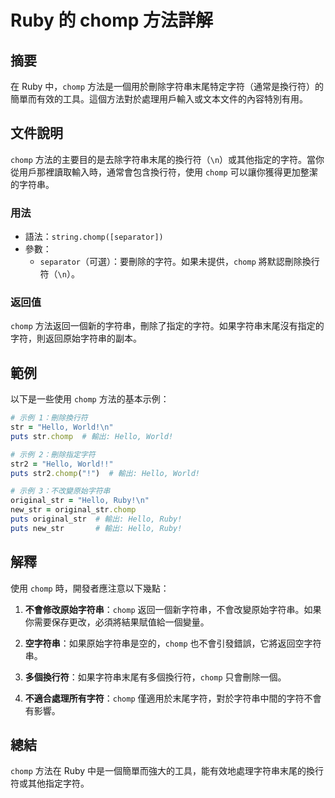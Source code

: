 <!--
Meta Description: # Ruby 的 chomp 方法詳解 ## 摘要 在 Ruby 中，`chomp` 方法是一個用於刪除字符串末尾特定字符（通常是換行符）的簡單而有效的工具。這個方法對於處理用戶輸入或文本文件的內容特別有用。 ## 文件說明 `chomp` 方法的主要目的是去除字符串末尾的換行符（`\n`）或其他指...
Meta Keywords: chomp, ruby, hello, world, puts
-->

# Ruby 的 chomp 方法詳解

## 摘要
在 Ruby 中，`chomp` 方法是一個用於刪除字符串末尾特定字符（通常是換行符）的簡單而有效的工具。這個方法對於處理用戶輸入或文本文件的內容特別有用。

## 文件說明
`chomp` 方法的主要目的是去除字符串末尾的換行符（`\n`）或其他指定的字符。當你從用戶那裡讀取輸入時，通常會包含換行符，使用 `chomp` 可以讓你獲得更加整潔的字符串。

### 用法
- 語法：`string.chomp([separator])`
- 參數：
  - `separator`（可選）：要刪除的字符。如果未提供，`chomp` 將默認刪除換行符（`\n`）。

### 返回值
`chomp` 方法返回一個新的字符串，刪除了指定的字符。如果字符串末尾沒有指定的字符，則返回原始字符串的副本。

## 範例
以下是一些使用 `chomp` 方法的基本示例：

```ruby
# 示例 1：刪除換行符
str = "Hello, World!\n"
puts str.chomp  # 輸出: Hello, World!

# 示例 2：刪除指定字符
str2 = "Hello, World!!"
puts str2.chomp("!")  # 輸出: Hello, World!

# 示例 3：不改變原始字符串
original_str = "Hello, Ruby!\n"
new_str = original_str.chomp
puts original_str  # 輸出: Hello, Ruby!
puts new_str       # 輸出: Hello, Ruby!
```

## 解釋
使用 `chomp` 時，開發者應注意以下幾點：

1. **不會修改原始字符串**：`chomp` 返回一個新字符串，不會改變原始字符串。如果你需要保存更改，必須將結果賦值給一個變量。
   
2. **空字符串**：如果原始字符串是空的，`chomp` 也不會引發錯誤，它將返回空字符串。

3. **多個換行符**：如果字符串末尾有多個換行符，`chomp` 只會刪除一個。

4. **不適合處理所有字符**：`chomp` 僅適用於末尾字符，對於字符串中間的字符不會有影響。

## 總結
`chomp` 方法在 Ruby 中是一個簡單而強大的工具，能有效地處理字符串末尾的換行符或其他指定字符。